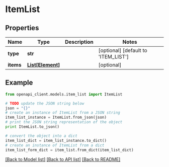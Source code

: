 # ItemList


## Properties

Name | Type | Description | Notes
------------ | ------------- | ------------- | -------------
**type** | **str** |  | [optional] [default to 'ITEM_LIST']
**items** | [**List[Element]**](Element.md) |  | [optional] 

## Example

```python
from openapi_client.models.item_list import ItemList

# TODO update the JSON string below
json = "{}"
# create an instance of ItemList from a JSON string
item_list_instance = ItemList.from_json(json)
# print the JSON string representation of the object
print ItemList.to_json()

# convert the object into a dict
item_list_dict = item_list_instance.to_dict()
# create an instance of ItemList from a dict
item_list_form_dict = item_list.from_dict(item_list_dict)
```
[[Back to Model list]](../README.md#documentation-for-models) [[Back to API list]](../README.md#documentation-for-api-endpoints) [[Back to README]](../README.md)


